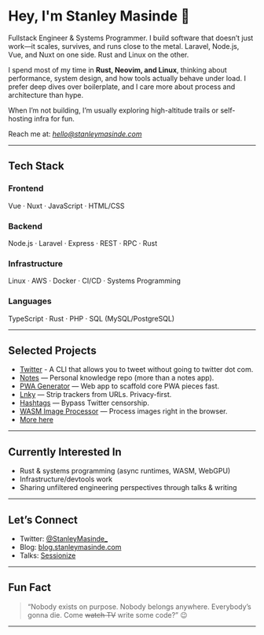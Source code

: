# Hey, I'm Stanley Masinde 👋

Fullstack Engineer & Systems Programmer. I build software that doesn’t just work—it scales, survives, and runs close to the metal. Laravel, Node.js, Vue, and Nuxt on one side. Rust and Linux on the other.

I spend most of my time in **Rust, Neovim, and Linux**, thinking about performance, system design, and how tools actually behave under load. I prefer deep dives over boilerplate, and I care more about process and architecture than hype.

When I’m not building, I’m usually exploring high-altitude trails or self-hosting infra for fun.

Reach me at: *[hello@stanleymasinde.com](mailto:hello@stanleymasinde.com)*

---

## Tech Stack

### Frontend

Vue · Nuxt · JavaScript · HTML/CSS

### Backend

Node.js · Laravel · Express · REST · RPC · Rust

### Infrastructure

Linux · AWS · Docker · CI/CD · Systems Programming

### Languages

TypeScript · Rust · PHP · SQL (MySQL/PostgreSQL)

---

## Selected Projects

* [Twitter](https://github.com/StanleyMasinde/twitter) - A CLI that allows you to tweet without going to twitter dot com.
* [Notes](https://github.com/stanleymasinde/notes) — Personal knowledge repo (more than a notes app).
* [PWA Generator](https://github.com/opensource254/pwa-generator) — Web app to scaffold core PWA pieces fast.
* [Lnky](https://github.com/stanleymasinde/Lnky) — Strip trackers from URLs. Privacy-first.
* [Hashtags](https://github.com/stanleymasinde/hashtags) — Bypass Twitter censorship.
* [WASM Image Processor](https://github.com/StanleyMasinde/wasm-image-processor) — Process images right in the browser.
* [More here](https://stanleymasinde.com/projects)

---

## Currently Interested In

* Rust & systems programming (async runtimes, WASM, WebGPU)
* Infrastructure/devtools work
* Sharing unfiltered engineering perspectives through talks & writing

---

## Let’s Connect

* Twitter: [@StanleyMasinde\_](https://twitter.com/StanleyMasinde_)
* Blog: [blog.stanleymasinde.com](https://blog.stanleymasinde.com)
* Talks: [Sessionize](https://sessionize.com/stanleymasinde)

---

## Fun Fact

> “Nobody exists on purpose. Nobody belongs anywhere. Everybody’s gonna die. Come ~~watch TV~~ write some code?” 😉

---
